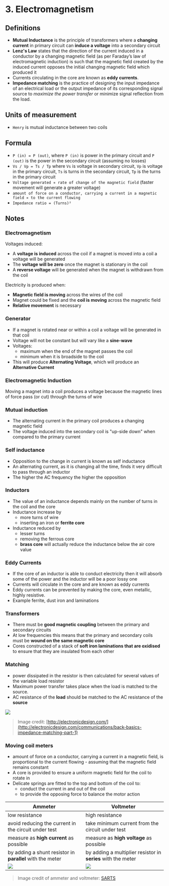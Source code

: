 # 3. Electromagnetism

## Definitions

- **Mutual Inductance** is the principle of transformers where a **changing current** in primary circuit can **induce a voltage** into a secondary circuit
- **Lenz's Law** states that the direction of the current induced in a conductor by a changing magnetic field (as per Faraday’s law of electromagnetic induction) is such that the magnetic field created by the induced current opposes the initial changing magnetic field which produced it
- Currents circulating in the core are known as **eddy currents**.
- **Impedance matching** is the practice of designing the input impedance of an electrical load or the output impedance of its corresponding signal source to *maximize the power transfer* or minimize signal reflection from the load.

## Units of measurement

- `Henry` is mutual inductance between two coils

## Formula

- `P (in) = P (out)`, where `P (in)` is power in the primary circuit and `P (out)` is the power in the secondary circuit (assuming no losses)
- `Vs / Vp = Ts / Tp` where `Vs` is voltage in secondary circuit, `Vp` is voltage in the primary circuit, `Ts` is turns in the secondary circuit, `Tp` is the turns in the primary circuit
- `Voltage generated ∝ rate of change of the magnetic field` (faster movement will generate a greater voltage)
- `amount of force on a conductor, carrying a current in a magnetic field ∝ to the current flowing`
- `Impedance ratio = (Turns)²`

## Notes

### Electromagnetism

Voltages induced:

- A **voltage is induced** across the coil if a magnet is moved into a coil a voltage will be generated
- The **voltage will be zero** once the magnet is stationary in the coil
- A **reverse voltage** will be generated when the magnet is withdrawn from the coil

Electricity is produced when:

- **Magnetic field is moving** across the wires of the coil
- Magnet could be fixed and the **coil is moving** across the magnetic field
- **Relative movement** is necessary

### Generator

- If a magnet is rotated near or within a coil a voltage will be generated in that coil
- Voltage will not be constant but will vary like a **sine-wave**
- Voltages:
  - maximum when the end of the magnet passes the coil
  - minimum when it is broadside to the coil
- This will produce **Alternating Voltage**, which will produce an **Alternative Current**

### Electromagnetic Induction

Moving a magnet into a coil produces a voltage because the magnetic lines of force pass (or cut) through the turns of wire

### Mutual induction

- The alternating current in the primary coil produces a changing magnetic field
- The voltage induced into the secondary coil is "up-side down" when compared to the primary current

### Self inductance

- Opposition to the change in current is known as self inductance
-  An alternating current, as it is changing all the time, finds it very difficult to pass through an inductor
- The higher the AC frequency the higher the
opposition

### Inductors

- The value of an inductance depends mainly on the number of turns in the coil and the core
- Inductance increase by
  - more turns of wire
  - inserting an iron or **ferrite core**
- Inductance reduced by
  - lesser turns
  - removing the ferrous core
  - **brass core** will actually reduce the inductance below the air core value

### Eddy Currents

- If the core of an inductor is able to conduct electricity then it will absorb some of the power and the inductor will be a poor lossy one
- Currents will circulate in the core and are known as eddy currents
- Eddy currents can be prevented by making the core, even metallic, highly resistive.
- Example ferrite, dust iron and laminations

### Transformers

- There must be **good magnetic coupling** between the primary and secondary circuits
- At low frequencies this means that the primary and secondary coils must be **wound on the same magnetic core**
- Cores constructed of a stack of **soft iron laminations that are oxidised** to ensure that they are insulated from each other

### Matching

- power dissipated in the resistor is then calculated for several values of the variable load resistor
- Maximum power transfer takes place when the load is matched to the source.
- AC resistance of the **load** should be matched to the AC resistance of the **source**

![](img/max-power.jpg)

> Image credit: [http://electronicdesign.com/](http://electronicdesign.com/communications/back-basics-impedance-matching-part-1)

### Moving coil meters

- amount of force on a conductor, carrying a current in a magnetic field, is proportional to the current flowing - assuming that the magnetic field remains constant
- A core is provided to ensure a uniform magnetic field for the coil to rotate in
- Delicate springs are fitted to the top and bottom of the coil to:
  - conduct the current in and out of the coil
  - to provide the opposing force to balance the motor action

| Ammeter  | Voltmeter |
| --- | --- |
| low resistance  | high resistance  |
| avoid reducing the current in the circuit under test  | take minimum current from the circuit under test  |
| measure as **high current** as possible  | measure as **high voltage** as possible |
| by adding a shunt resistor in **parallel** with the meter | by adding a multiplier resistor in **series** with the meter
| ![](img/ammemeter.png) | ![](img/voltmeter.png) |

> Image credit of ammeter and voltmeter: [SARTS](http://www.sarts.org.sg/rae/Less3.pdf)
